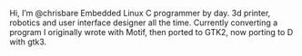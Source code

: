 Hi, I’m @chrisbare
Embedded Linux C programmer by day. 3d printer, robotics and user interface designer all the time.
Currently converting a program I originally wrote with Motif, then ported to GTK2, now porting to D with gtk3.

<!---
chrisbare/chrisbare is a ✨ special ✨ repository because its `README.md` (this file) appears on your GitHub profile.
You can click the Preview link to take a look at your changes.
--->
